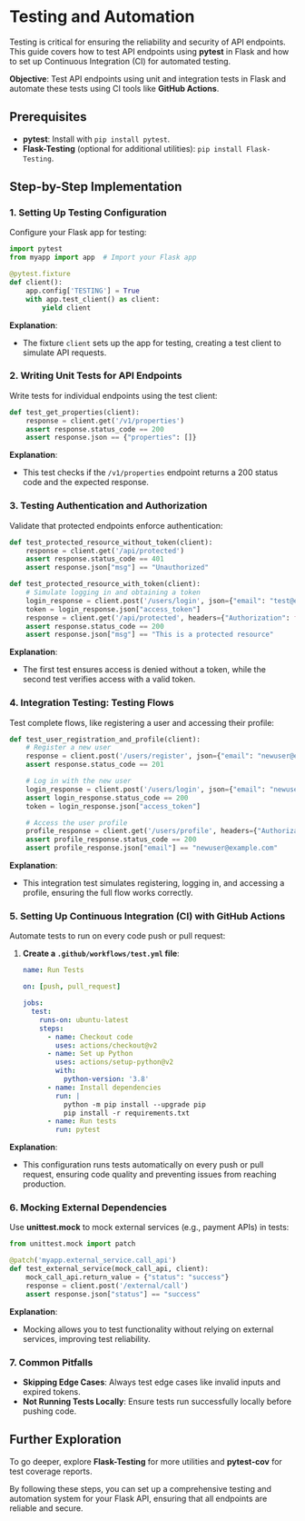 # Testing and Automation

Testing is critical for ensuring the reliability and security of API endpoints. This guide covers how to test API endpoints using **pytest** in Flask and how to set up Continuous Integration (CI) for automated testing.

**Objective**: Test API endpoints using unit and integration tests in Flask and automate these tests using CI tools like **GitHub Actions**.

## Prerequisites
- **pytest**: Install with `pip install pytest`.
- **Flask-Testing** (optional for additional utilities): `pip install Flask-Testing`.

## Step-by-Step Implementation

### 1. Setting Up Testing Configuration
Configure your Flask app for testing:

```python
import pytest
from myapp import app  # Import your Flask app

@pytest.fixture
def client():
    app.config['TESTING'] = True
    with app.test_client() as client:
        yield client
```

**Explanation**:
- The fixture `client` sets up the app for testing, creating a test client to simulate API requests.

### 2. Writing Unit Tests for API Endpoints
Write tests for individual endpoints using the test client:

```python
def test_get_properties(client):
    response = client.get('/v1/properties')
    assert response.status_code == 200
    assert response.json == {"properties": []}
```

**Explanation**:
- This test checks if the `/v1/properties` endpoint returns a 200 status code and the expected response.

### 3. Testing Authentication and Authorization
Validate that protected endpoints enforce authentication:

```python
def test_protected_resource_without_token(client):
    response = client.get('/api/protected')
    assert response.status_code == 401
    assert response.json["msg"] == "Unauthorized"

def test_protected_resource_with_token(client):
    # Simulate logging in and obtaining a token
    login_response = client.post('/users/login', json={"email": "test@example.com", "password": "password"})
    token = login_response.json["access_token"]
    response = client.get('/api/protected', headers={"Authorization": f"Bearer {token}"})
    assert response.status_code == 200
    assert response.json["msg"] == "This is a protected resource"
```

**Explanation**:
- The first test ensures access is denied without a token, while the second test verifies access with a valid token.

### 4. Integration Testing: Testing Flows
Test complete flows, like registering a user and accessing their profile:

```python
def test_user_registration_and_profile(client):
    # Register a new user
    response = client.post('/users/register', json={"email": "newuser@example.com", "password": "password123"})
    assert response.status_code == 201

    # Log in with the new user
    login_response = client.post('/users/login', json={"email": "newuser@example.com", "password": "password123"})
    assert login_response.status_code == 200
    token = login_response.json["access_token"]

    # Access the user profile
    profile_response = client.get('/users/profile', headers={"Authorization": f"Bearer {token}"})
    assert profile_response.status_code == 200
    assert profile_response.json["email"] == "newuser@example.com"
```

**Explanation**:
- This integration test simulates registering, logging in, and accessing a profile, ensuring the full flow works correctly.

### 5. Setting Up Continuous Integration (CI) with GitHub Actions
Automate tests to run on every code push or pull request:

1. **Create a `.github/workflows/test.yml` file**:
   ```yaml
   name: Run Tests

   on: [push, pull_request]

   jobs:
     test:
       runs-on: ubuntu-latest
       steps:
         - name: Checkout code
           uses: actions/checkout@v2
         - name: Set up Python
           uses: actions/setup-python@v2
           with:
             python-version: '3.8'
         - name: Install dependencies
           run: |
             python -m pip install --upgrade pip
             pip install -r requirements.txt
         - name: Run tests
           run: pytest
   ```

**Explanation**:
- This configuration runs tests automatically on every push or pull request, ensuring code quality and preventing issues from reaching production.

### 6. Mocking External Dependencies
Use **unittest.mock** to mock external services (e.g., payment APIs) in tests:

```python
from unittest.mock import patch

@patch('myapp.external_service.call_api')
def test_external_service(mock_call_api, client):
    mock_call_api.return_value = {"status": "success"}
    response = client.post('/external/call')
    assert response.json["status"] == "success"
```

**Explanation**:
- Mocking allows you to test functionality without relying on external services, improving test reliability.

### 7. Common Pitfalls
- **Skipping Edge Cases**: Always test edge cases like invalid inputs and expired tokens.
- **Not Running Tests Locally**: Ensure tests run successfully locally before pushing code.

## Further Exploration
To go deeper, explore **Flask-Testing** for more utilities and **pytest-cov** for test coverage reports.

By following these steps, you can set up a comprehensive testing and automation system for your Flask API, ensuring that all endpoints are reliable and secure.
